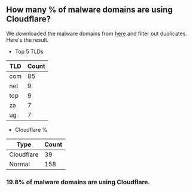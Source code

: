 ## How many % of malware domains are using Cloudflare?


We downloaded the malware domains from [here](https://urlhaus.abuse.ch) and filter out duplicates.
Here's the result.


[//]: # (start replacement)


- Top 5 TLDs

| TLD | Count |
| --- | --- |
| com | 85 |
| net | 9 |
| top | 9 |
| za | 7 |
| ug | 7 |


- Cloudflare %

| Type | Count |
| --- | --- |
| Cloudflare | 39 |
| Normal | 158 |


### 19.8% of malware domains are using Cloudflare.